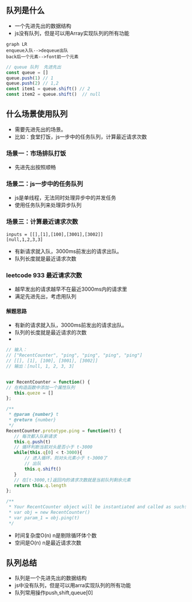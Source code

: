 ## 队列是什么
- 一个先进先出的数据结构
- js没有队列，但是可以用Array实现队列的所有功能
```
graph LR
enqueue入队-->dequeue出队
back后一个元素-->font前一个元素
```
``` js
// queue 队列  先进先出
const queue = []
queue.push(1) // 1
queue.push(2) // 1,2
const item1 = queue.shift() // 2
const item2 = queue.shift()  // null
```
## 什么场景使用队列
- 需要先进先出的场景。
- 比如：食堂打饭，js一步中的任务队列，计算最近请求次数
### 场景一：市场排队打饭
- 先进先出按照顺畅
### 场景二：js一步中的任务队列
- js是单线程，无法同时处理异步中的并发任务
- 使用任务队列来处理异步队列
### 场景三：计算最近请求次数
```
inputs = [[],[1],[100],[3001],[3002]]
[null,1,2,3,3]
```
- 有新请求就入队，3000ms前发出的请求出队。
- 队列长度就是最近请求次数

### leetcode 933 最近请求次数
- 越早发出的请求越早不在最近3000ms内的请求里
- 满足先进先出，考虑用队列
#### 解题思路
- 有新的请求就入队，3000ms前发出的请求出队。
- 队列的长度就是最近请求的次数
- 
``` js
// 输入：
// ["RecentCounter", "ping", "ping", "ping", "ping"]
// [[], [1], [100], [3001], [3002]]
// 输出：[null, 1, 2, 3, 3]


var RecentCounter = function() {
// 在构造函数中添加一个属性队列
   this.queze = []
};

/** 
 * @param {number} t
 * @return {number}
 */
RecentCounter.prototype.ping = function(t) {
   // 每次都入队新请求
   this.q.push(t)
   // 循环判断当前对头是否小于 t-3000
   while(this.q[0] < t-3000){
       // 进入循环，则对头元素小于 t-3000了
       // 出队
       this.q.shift()
   }
   // 在[t-3000,t]返回内的请求次数就是当前队列剩余元素
   return this.q.length
};

/**
 * Your RecentCounter object will be instantiated and called as such:
 * var obj = new RecentCounter()
 * var param_1 = obj.ping(t)
 */
```
- 时间复杂度O(n) n是剔除循环体个数
- 空间是O(n) n是最近请求次数
 
## 队列总结
- 队列是一个先进先出的数据结构
- js中没有队列，但是可以用arra实现队列的所有功能
- 队列常用操作push,shift,queue[0]